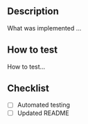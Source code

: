 ## Description
What was implemented ...

## How to test
How to test...

## Checklist
- [ ] Automated testing
- [ ] Updated README
